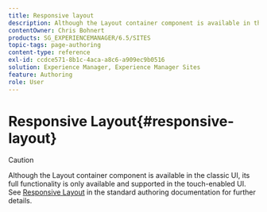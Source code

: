 ```yaml
---
title: Responsive layout
description: Although the Layout container component is available in the classic UI, its full functionality is only available and supported in the touch-enabled UI.
contentOwner: Chris Bohnert
products: SG_EXPERIENCEMANAGER/6.5/SITES
topic-tags: page-authoring
content-type: reference
exl-id: ccdce571-8b1c-4aca-a8c6-a909ec9b0516
solution: Experience Manager, Experience Manager Sites
feature: Authoring
role: User
---
```

# Responsive Layout{#responsive-layout}

>[!CAUTION]
>
>Although the Layout container component is available in the classic UI, its full functionality is only available and supported in the touch-enabled UI. See [Responsive Layout](/help/sites-authoring/responsive-layout.md) in the standard authoring documentation for further details.
